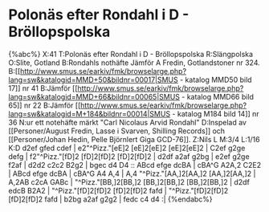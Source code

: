 # Polonäs efter Rondahl i D - Bröllopspolska

{%abc%}
X:41
T:Polonäs efter Rondahl i D - Bröllopspolska
R:Slängpolska
O:Slite, Gotland
B:Rondahls nothäfte  Jämför A Fredin, Gotlandstoner nr 324.
B:[[http://www.smus.se/earkiv/fmk/browselarge.php?lang=sw&katalogid=MMD+50&bildnr=00017|SMUS - katalog MMD50 bild 17]] nr 41
B:Jämför [[http://www.smus.se/earkiv/fmk/browselarge.php?lang=sw&katalogid=MMD+66&bildnr=00065|SMUS - katalog MMD66 bild 65]] nr 22
B:Jämför [[http://www.smus.se/earkiv/fmk/browselarge.php?lang=sw&katalogid=M+184&bildnr=00014|SMUS - katalog M184 bild 14]] nr 36
N:ur ett notehäfte märkt "Carl Nicolaus Arvid Rondahl"
D:Inspelad av [[Personer/August Fredin, Lasse i Svarven, Shilling Records]] och [[Personer/Johan Hedin, Pelle Björnlert Giga GCD-76]].
Z:Nils L
M:3/4
L:1/16
K:D
d2ef gfed cdef | e2"^Pizz."[eE]2 [eE]2[eE]2 [eE]2[eE]2 | C2ef g2ge defg | f2"^Pizz."[fD]2 [fD]2[fD]2 [fD]2[fD]2 |
d2df a2af g2bg | e2ef g2ge f2af | d2d2 c2c2 B2g2 | bgec d4 D4 ::
ABcd efge dcBA | cBA^G A2A,2 C2E2 | ABcd efge dcBA | cBA^G A4 A,4 |
A,4 "^Pizz."[AA,]2[AA,]2 [AA,]2[AA,]2 | A,2AB c2cA GABc | "^Pizz."[BB,]2[BB,]2 [BB,]2[BB,]2 [BB,]2[BB,]2 | d2df edcB B2A2 |
"^Pizz."[fD]2[fD]2 [fD]2[fD]2 fafd | "^Pizz."[fD]2[fD]2 [fD]2[fD]2 fafd | b2bg a2af g2g2 | fedc c4 d4 :|
{%endabc%}
